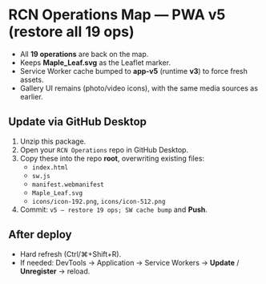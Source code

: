 # RCN Operations Map — PWA v5 (restore all 19 ops)

- All **19 operations** are back on the map.
- Keeps **Maple_Leaf.svg** as the Leaflet marker.
- Service Worker cache bumped to **app-v5** (runtime **v3**) to force fresh assets.
- Gallery UI remains (photo/video icons), with the same media sources as earlier.

## Update via GitHub Desktop
1. Unzip this package.
2. Open your `RCN Operations` repo in GitHub Desktop.
3. Copy these into the repo **root**, overwriting existing files:
   - `index.html`
   - `sw.js`
   - `manifest.webmanifest`
   - `Maple_Leaf.svg`
   - `icons/icon-192.png`, `icons/icon-512.png`
4. Commit: `v5 — restore 19 ops; SW cache bump` and **Push**.

## After deploy
- Hard refresh (Ctrl/⌘+Shift+R).
- If needed: DevTools → Application → Service Workers → **Update** / **Unregister** → reload.
